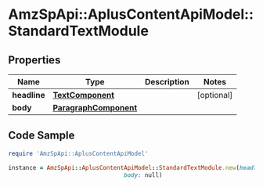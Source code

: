 # AmzSpApi::AplusContentApiModel::StandardTextModule

## Properties

Name | Type | Description | Notes
------------ | ------------- | ------------- | -------------
**headline** | [**TextComponent**](TextComponent.md) |  | [optional] 
**body** | [**ParagraphComponent**](ParagraphComponent.md) |  | 

## Code Sample

```ruby
require 'AmzSpApi::AplusContentApiModel'

instance = AmzSpApi::AplusContentApiModel::StandardTextModule.new(headline: null,
                                 body: null)
```


